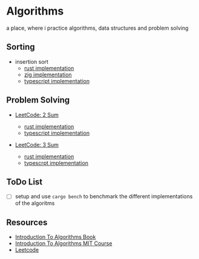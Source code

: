 # Algorithms

a place, where i practice algorithms, data structures and problem solving

## Sorting
- insertion sort
    - [rust implementation](./rust/src/sorting/insertion_sort.rs)
    - [zig implementation](./zig/src/sorting/insertion_sort.zig)
    - [typescript implementation](./typescript/src/sorting/insertion-sort.ts)


## Problem Solving
- [LeetCode: 2 Sum](https://leetcode.com/problems/two-sum/description/)
    - [rust implementation](./rust/src/leetcode/two_sum.rs)
    - [typescript implementation](./typescript/src/leetcode/two-sum.ts)

- [LeetCode: 3 Sum](https://leetcode.com/problems/3sum/description/)
    - [rust implementation](./rust/src/leetcode/three_sum.rs)
    - [typescrpt implementation](./typescript/src/leetcode/three-sum.ts)



## ToDo List
- [ ] setup and use `cargo bench` to benchmark the different implementations of the algoritms

## Resources

- [Introduction To Algorithms Book](https://mitpress.mit.edu/9780262046305/introduction-to-algorithms/)
- [Introduction To Algorithms MIT Course](https://ocw.mit.edu/courses/6-006-introduction-to-algorithms-spring-2020/)
- [Leetcode](https://leetcode.com)
